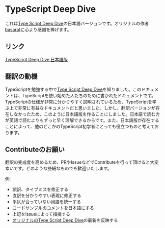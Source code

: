 # TypeScript Deep Dive
これは[Type Script Deep Dive](https://github.com/basarat/typescript-book/)の日本語バージョンです。オリジナルの作者[basarat](https://github.com/basarat)に心より感謝を捧げます。

## リンク
[TypeScript Deep Dive 日本語版](https://typescript-jp.gitbook.io/deep-dive/getting-started)

## 翻訳の動機
TypeScriptを勉強する中で[Type Script Deep Dive](https://github.com/basarat/typescript-book/)を知りました。このドキュメントは、TypeScriptを使い始めた人たちのために書かれたドキュメントです。TypeScriptの仕様が非常に分かりやすく説明されているため、TypeScriptを学ぶ上で非常に有益なドキュメントだと思いました。しかし、翻訳バージョンが存在しなかったため、このように日本語版を作ることにしました。日本語で読む方が英語で読むよりもずっと早く理解できるからです。また、日本語版が存在することによって、他のどこかのTypeScript初学者にとっても役立つものと考えております。

## Contributeのお願い
翻訳の完成度を高めるため、PRやIssueなどでContributeを行って頂けると大変幸いです。どのような些細なものでも歓迎いたします。

例:
- 誤訳、タイプミスを修正する
- 直訳を分かりやすい表現に修正する
- 平仄が合っていない用語を統一する
- コードサンプルのコメントを日本語にする
- 上記をIssueによって指摘する
- [オリジナルのType Script Deep Dive](https://github.com/basarat/typescript-book/)の最新を反映する
